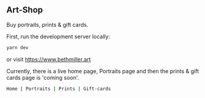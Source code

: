## Art-Shop

Buy portraits, prints & gift cards.

First, run the development server locally:

```bash
yarn dev
```
or visit 
https://www.bethmiller.art


Currently, there is a live home page, Portraits page and then the prints & gift cards page is 'coming soon'.
```bash
Home | Portraits | Prints | Gift-cards
```
